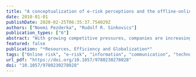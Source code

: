 ```yaml
---
title: "A conceptualization of e-risk perceptions and the offline-online risk trade-off for small firm internationalization"
date: 2010-01-01
publishDate: 2020-02-25T06:35:37.754029Z
authors: ["Noemi Pezderka", "Rudolf R. Sinkovics"]
publication_types: ["6"]
abstract: "With growing competitive pressures, companies are increasingly deploying the Internet (Porter, 2001) as strategic option of performance enhancement. With the Internet representing a potentially fluid and boundary-less medium (Lim et al. 2004), this deployment takes place not only in domestic but also in international markets. The adoption of the Internet appears to be particularly important for smaller firms. They are naturally poorer in terms of resource-endowment than large MNEs (Welsh and White, 1981) and the Internet promises a fast-track and time-compressed option for international expansion (Sinkovics and Penz, 2005; Yamin and Sinkovics, 2006). However, as international business deals with a multitude of contingencies in its environment progressive expansion comes at a price and is increasingly risky (Shrader, Oviatt, and Phillips McDougall, 2000). Internet reliance and the deployment of information and communication technologies (ICT) may implicate ‘ambiguous’ effects (Jean, 2007). The virtual analogue to traditional physical exchange is not riskfree but exposes firms to an array of related risks (Scott, 2004; Viehland, 2001; Wat, Ngai, and Cheng, 2005). While some of these risks are only relevant in the online context, others have their origins in the traditional international business environment. Even though many risks belonging to the latter category are deemed less relevant for companies predominantly doing business in cyberspace, they need to be carefully examined as they might still affect these companies in a different and/or in a less visible way. Understanding international risk in both its traditional and virtual form is thus crucial. While the conscious and controlled handling of risks may represent an important source of sustainable competitive advantage in terms of the resource based view (Barney, 1991), the lack of a thorough risk assessment and of the weighing of the offline-online risk trade-off can not only deprive a business of future profits but might also lead to complete business failure. However, the development of an international e-risk framework is not only relevant from a small firm survival and prosperity perspective, it also contributes to conceptual and theoretical development of international business and international entrepreneurship thinking, as the concept of risk occupies a pivotal theoretical position in both domains. Thus, this chapter pursues two objectives. First, it aims at investigating how traditional international risks take effect in the online context based on Brouthers’s (1995) empirically tested risk dimensions taking a first step towards the construction of an international e-risk framework. Second, it endeavours to explain the risk trade-off between offline and online internationalization for small firms that give preference to a more virtualized market entrysolution rather than to traditional market entry. The structure of the chapter is as follows: The first section introduces the international e-risk framework. The second section discusses the role of risk perceptions in online market entry mode decisions by proposing a simple model based on the internalization constituent of Dunning’s eclectic (OLI) framework. The section concludes by considering limitations and implications for future research."
featured: false
publication: "*Resources, Efficiency and Globalization*"
tags: ["Online risk", "e-risk", "information", "communication", "technologies", "ICT", "paradox", ""]
url_pdf: "https://doi.org/10.1057/9780230278028"
doi: "10.1057/9780230278028"
---
```


